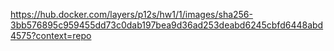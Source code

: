 https://hub.docker.com/layers/p12s/hw1/1/images/sha256-3bb576895c959455dd73c0dab197bea9d36ad253deabd6245cbfd6448abd4575?context=repo
